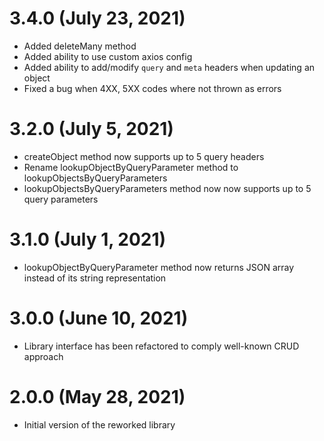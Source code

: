 # 3.4.0 (July 23, 2021)
* Added deleteMany method
* Added ability to use custom axios config
* Added ability to add/modify `query` and `meta` headers when updating an object
* Fixed a bug when 4XX, 5XX codes where not thrown as errors

# 3.2.0 (July 5, 2021)
* createObject method now supports up to 5 query headers
* Rename lookupObjectByQueryParameter method to lookupObjectsByQueryParameters
* lookupObjectsByQueryParameters method now now supports up to 5 query parameters

# 3.1.0 (July 1, 2021)
* lookupObjectByQueryParameter method now returns JSON array instead of its string representation

# 3.0.0 (June 10, 2021)
* Library interface has been refactored to comply well-known CRUD approach

# 2.0.0 (May 28, 2021)
* Initial version of the reworked library
